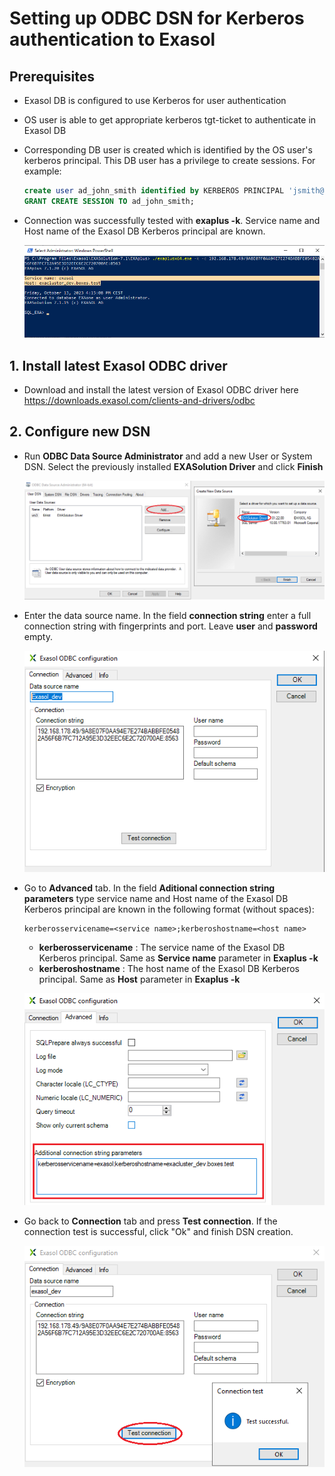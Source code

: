 # Setting up ODBC DSN for Kerberos authentication to Exasol
## Prerequisites
* Exasol DB is configured to use Kerberos for user authentication
* OS user is able to get appropriate kerberos tgt-ticket to authenticate in Exasol DB
* Corresponding DB user is created which is identified by the OS user's kerberos principal. This DB user has a privilege to create sessions. For example:
  ```sql
  create user ad_john_smith identified by KERBEROS PRINCIPAL 'jsmith@BOXES.TEST';
  GRANT CREATE SESSION TO ad_john_smith;
  ```
* Connection was successfully tested with **exaplus -k**. Service name and Host name of the Exasol DB Kerberos principal are known.

  ![](images/dbeaver-kerberos-authentication_screenshot_1.png)

## 1. Install latest Exasol ODBC driver
* Download and install the latest version of Exasol ODBC driver here https://downloads.exasol.com/clients-and-drivers/odbc

## 2. Configure new DSN
* Run **ODBC Data Source Administrator** and add a new User or System DSN. Select the previously installed **EXASolution Driver** and click **Finish**

  ![](images/odbc-kerberos-authentication_screenshot_2.png)

* Enter the data source name. In the field **connection string** enter a full connection string with fingerprints and port. Leave **user** and **password** empty.

  ![](images/odbc-kerberos-authentication_screenshot_3.png)

* Go to **Advanced** tab. In the field **Aditional connection string parameters** type service name and Host name of the Exasol DB Kerberos principal are known in the following format (without spaces):
  ```
  kerberosservicename=<service name>;kerberoshostname=<host name>
  ```
  * **kerberosservicename** : The service name of the Exasol DB Kerberos principal. Same as **Service name** parameter in **Exaplus -k**  
  * **kerberoshostname** : The host name of the Exasol DB Kerberos principal. Same as **Host** parameter in **Exaplus -k**  

  ![](images/odbc-kerberos-authentication_screenshot_4.png)

* Go back to **Connection** tab and press **Test connection**. If the connection test is successful, click "Ok" and finish DSN creation.

  ![](images/odbc-kerberos-authentication_screenshot_5.png)
